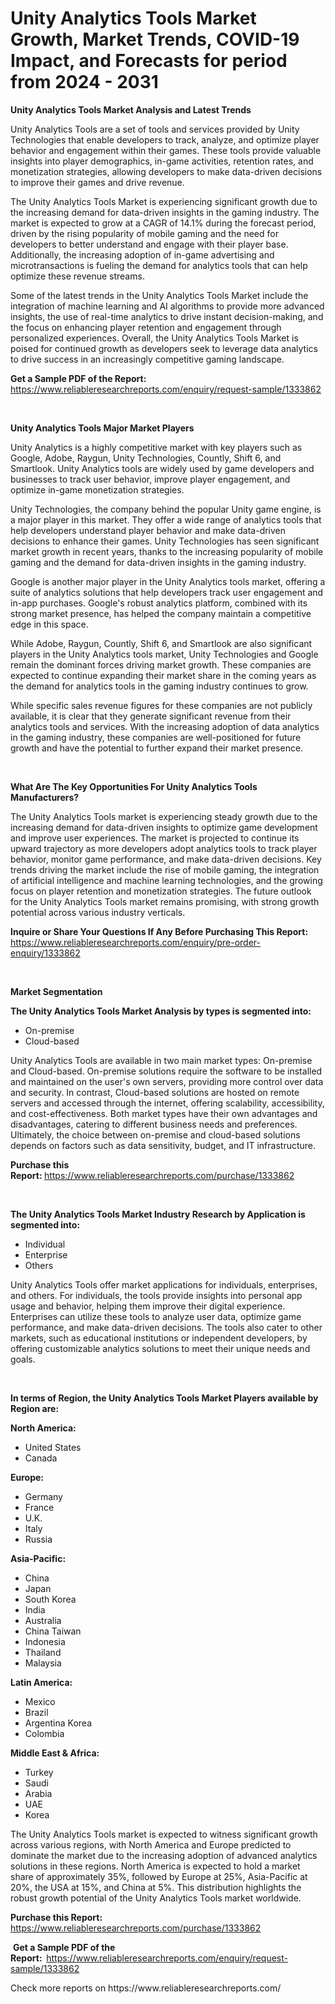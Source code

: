 <p><h1>Unity Analytics Tools Market Growth, Market Trends, COVID-19 Impact, and Forecasts for period from 2024 - 2031</h1></p><p><strong>Unity Analytics Tools Market Analysis and Latest Trends</strong></p>
<p><p>Unity Analytics Tools are a set of tools and services provided by Unity Technologies that enable developers to track, analyze, and optimize player behavior and engagement within their games. These tools provide valuable insights into player demographics, in-game activities, retention rates, and monetization strategies, allowing developers to make data-driven decisions to improve their games and drive revenue.</p><p>The Unity Analytics Tools Market is experiencing significant growth due to the increasing demand for data-driven insights in the gaming industry. The market is expected to grow at a CAGR of 14.1% during the forecast period, driven by the rising popularity of mobile gaming and the need for developers to better understand and engage with their player base. Additionally, the increasing adoption of in-game advertising and microtransactions is fueling the demand for analytics tools that can help optimize these revenue streams.</p><p>Some of the latest trends in the Unity Analytics Tools Market include the integration of machine learning and AI algorithms to provide more advanced insights, the use of real-time analytics to drive instant decision-making, and the focus on enhancing player retention and engagement through personalized experiences. Overall, the Unity Analytics Tools Market is poised for continued growth as developers seek to leverage data analytics to drive success in an increasingly competitive gaming landscape.</p></p>
<p><strong>Get a Sample PDF of the Report:&nbsp;</strong> <a href="https://www.reliableresearchreports.com/enquiry/request-sample/1333862">https://www.reliableresearchreports.com/enquiry/request-sample/1333862</a></p>
<p>&nbsp;</p>
<p><strong>Unity Analytics Tools Major Market Players</strong></p>
<p><p>Unity Analytics is a highly competitive market with key players such as Google, Adobe, Raygun, Unity Technologies, Countly, Shift 6, and Smartlook. Unity Analytics tools are widely used by game developers and businesses to track user behavior, improve player engagement, and optimize in-game monetization strategies.</p><p>Unity Technologies, the company behind the popular Unity game engine, is a major player in this market. They offer a wide range of analytics tools that help developers understand player behavior and make data-driven decisions to enhance their games. Unity Technologies has seen significant market growth in recent years, thanks to the increasing popularity of mobile gaming and the demand for data-driven insights in the gaming industry.</p><p>Google is another major player in the Unity Analytics tools market, offering a suite of analytics solutions that help developers track user engagement and in-app purchases. Google's robust analytics platform, combined with its strong market presence, has helped the company maintain a competitive edge in this space.</p><p>While Adobe, Raygun, Countly, Shift 6, and Smartlook are also significant players in the Unity Analytics tools market, Unity Technologies and Google remain the dominant forces driving market growth. These companies are expected to continue expanding their market share in the coming years as the demand for analytics tools in the gaming industry continues to grow.</p><p>While specific sales revenue figures for these companies are not publicly available, it is clear that they generate significant revenue from their analytics tools and services. With the increasing adoption of data analytics in the gaming industry, these companies are well-positioned for future growth and have the potential to further expand their market presence.</p></p>
<p>&nbsp;</p>
<p><strong>What Are The Key Opportunities For Unity Analytics Tools Manufacturers?</strong></p>
<p><p>The Unity Analytics Tools market is experiencing steady growth due to the increasing demand for data-driven insights to optimize game development and improve user experiences. The market is projected to continue its upward trajectory as more developers adopt analytics tools to track player behavior, monitor game performance, and make data-driven decisions. Key trends driving the market include the rise of mobile gaming, the integration of artificial intelligence and machine learning technologies, and the growing focus on player retention and monetization strategies. The future outlook for the Unity Analytics Tools market remains promising, with strong growth potential across various industry verticals.</p></p>
<p><strong>Inquire or Share Your Questions If Any Before Purchasing This Report:</strong> <a href="https://www.reliableresearchreports.com/enquiry/pre-order-enquiry/1333862">https://www.reliableresearchreports.com/enquiry/pre-order-enquiry/1333862</a></p>
<p>&nbsp;</p>
<p><strong>Market Segmentation</strong></p>
<p><strong>The Unity Analytics Tools Market Analysis by types is segmented into:</strong></p>
<p><ul><li>On-premise</li><li>Cloud-based</li></ul></p>
<p><p>Unity Analytics Tools are available in two main market types: On-premise and Cloud-based. On-premise solutions require the software to be installed and maintained on the user's own servers, providing more control over data and security. In contrast, Cloud-based solutions are hosted on remote servers and accessed through the internet, offering scalability, accessibility, and cost-effectiveness. Both market types have their own advantages and disadvantages, catering to different business needs and preferences. Ultimately, the choice between on-premise and cloud-based solutions depends on factors such as data sensitivity, budget, and IT infrastructure.</p></p>
<p><strong>Purchase this Report:&nbsp;</strong><a href="https://www.reliableresearchreports.com/purchase/1333862">https://www.reliableresearchreports.com/purchase/1333862</a></p>
<p>&nbsp;</p>
<p><strong>The Unity Analytics Tools Market Industry Research by Application is segmented into:</strong></p>
<p><ul><li>Individual</li><li>Enterprise</li><li>Others</li></ul></p>
<p><p>Unity Analytics Tools offer market applications for individuals, enterprises, and others. For individuals, the tools provide insights into personal app usage and behavior, helping them improve their digital experience. Enterprises can utilize these tools to analyze user data, optimize game performance, and make data-driven decisions. The tools also cater to other markets, such as educational institutions or independent developers, by offering customizable analytics solutions to meet their unique needs and goals.</p></p>
<p>&nbsp;</p>
<p><strong>In terms of Region, the Unity Analytics Tools Market Players available by Region are:</strong></p>
<p>
    <p> <strong> North America: </strong>
        <ul>
            <li>United States</li>
            <li>Canada</li>
        </ul>
        </p> 
    <p> <strong> Europe: </strong>
        <ul>
            <li>Germany</li>
            <li>France</li>
            <li>U.K.</li>
            <li>Italy</li>
            <li>Russia</li>
        </ul>
        </p> 
    <p> <strong> Asia-Pacific: </strong>
        <ul>
            <li>China</li>
            <li>Japan</li>
            <li>South Korea</li>
            <li>India</li>
            <li>Australia</li>
            <li>China Taiwan</li>
            <li>Indonesia</li>
            <li>Thailand</li>
            <li>Malaysia</li>
        </ul>
        </p> 
    <p> <strong> Latin America: </strong>
        <ul>
            <li>Mexico</li>
            <li>Brazil</li>
            <li>Argentina Korea</li>
            <li>Colombia</li>
        </ul>
        </p> 
    <p> <strong> Middle East & Africa: </strong>
        <ul>
            <li>Turkey</li>
            <li>Saudi</li>
            <li>Arabia</li>
            <li>UAE</li>
            <li>Korea</li>
        </ul>
    </p>
    </p>
<p><p>The Unity Analytics Tools market is expected to witness significant growth across various regions, with North America and Europe predicted to dominate the market due to the increasing adoption of advanced analytics solutions in these regions. North America is expected to hold a market share of approximately 35%, followed by Europe at 25%, Asia-Pacific at 20%, the USA at 15%, and China at 5%. This distribution highlights the robust growth potential of the Unity Analytics Tools market worldwide.</p></p>
<p><strong>Purchase this Report: </strong><a href="https://www.reliableresearchreports.com/purchase/1333862">https://www.reliableresearchreports.com/purchase/1333862</a></p>
<p>&nbsp;<strong>Get a Sample PDF of the Report:&nbsp;&nbsp;</strong><a href="https://www.reliableresearchreports.com/enquiry/request-sample/1333862">https://www.reliableresearchreports.com/enquiry/request-sample/1333862</a></p>
<p><strong></strong></p>
<p>Check more reports on https://www.reliableresearchreports.com/</p>